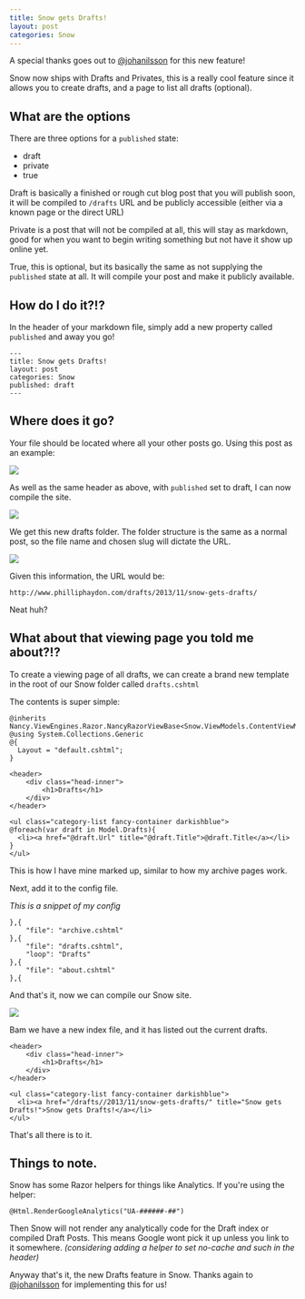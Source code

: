 ```yaml
---
title: Snow gets Drafts! 
layout: post
categories: Snow
---
```


A special thanks goes out to [@johanilsson][0] for this new feature!

Snow now ships with Drafts and Privates, this is a really cool feature since it allows you to create drafts, and a page to list all drafts (optional). 

## What are the options

There are three options for a `published` state:

 - draft
 - private
 - true

Draft is basically a finished or rough cut blog post that you will publish soon, it will be compiled to `/drafts` URL and be publicly accessible (either via a known page or the direct URL)

Private is a post that will not be compiled at all, this will stay as markdown, good for when you want to begin writing something but not have it show up online yet.

<!--excerpt-->

True, this is optional, but its basically the same as not supplying the `published` state at all. It will compile your post and make it publicly available. 


## How do I do it?!?

In the header of your markdown file, simply add a new property called `published` and away you go!

	---
	title: Snow gets Drafts! 
	layout: post
	categories: Snow 
	published: draft
	---

## Where does it go?

Your file should be located where all your other posts go. Using this post as an example:

![][1]

As well as the same header as above, with `published` set to draft, I can now compile the site. 

![][2]

We get this new drafts folder. The folder structure is the same as a normal post, so the file name and chosen slug will dictate the URL.

![][3]

Given this information, the URL would be:

	http://www.philliphaydon.com/drafts/2013/11/snow-gets-drafts/

Neat huh?

## What about that viewing page you told me about?!?

To create a viewing page of all drafts, we can create a brand new template in the root of our Snow folder called `drafts.cshtml`

The contents is super simple:

	@inherits Nancy.ViewEngines.Razor.NancyRazorViewBase<Snow.ViewModels.ContentViewModel>
	@using System.Collections.Generic
	@{
	  Layout = "default.cshtml";
	}
	
	<header>
		<div class="head-inner">
			<h1>Drafts</h1>
		</div>
	</header>
	
	<ul class="category-list fancy-container darkishblue">
	@foreach(var draft in Model.Drafts){
	  <li><a href="@draft.Url" title="@draft.Title">@draft.Title</a></li>
	}
	</ul>

This is how I have mine marked up, similar to how my archive pages work. 

Next, add it to the config file.

*This is a snippet of my config*

	},{
		"file": "archive.cshtml"
	},{
		"file": "drafts.cshtml",
		"loop": "Drafts"
	},{
		"file": "about.cshtml"
	},{

And that's it, now we can compile our Snow site.

![][4]
 
Bam we have a new index file, and it has listed out the current drafts.

	<header>
		<div class="head-inner">
			<h1>Drafts</h1>
		</div>
	</header>
	
	<ul class="category-list fancy-container darkishblue">
	  <li><a href="/drafts//2013/11/snow-gets-drafts/" title="Snow gets Drafts!">Snow gets Drafts!</a></li>
	</ul>

That's all there is to it.

## Things to note.

Snow has some Razor helpers for things like Analytics. If you're using the helper:

	@Html.RenderGoogleAnalytics("UA-######-##")

Then Snow will not render any analytically code for the Draft index or compiled Draft Posts. This means Google wont pick it up unless you link to it somewhere. *(considering adding a helper to set no-cache and such in the header)*

Anyway that's it, the new Drafts feature in Snow. Thanks again to [@johanilsson][0] for implementing this for us!



[0]: https://twitter.com/johanilsson
[1]: /images/snow-gets-drafts-01.png
[2]: /images/snow-gets-drafts-02.png
[3]: /images/snow-gets-drafts-03.png
[4]: /images/snow-gets-drafts-04.png